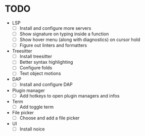 # TODO

- LSP
    - [ ] Install and configure more servers
    - [ ] Show signature on typing inside a function
    - [ ] Show hover menu (along with diagnostics) on cursor hold
    - [ ] Figure out linters and formatters
- Treesitter
    - [ ] Install treesitter
    - [ ] Better syntax highlighting
    - [ ] Configure folds
    - [ ] Text object motions
- DAP
    - [ ] Install and configure DAP
- Plugin manager
    - [ ] Add hotkeys to open plugin managers and infos
- Term
    - [ ] Add toggle term
- File picker
    - [ ] Choose and add a file picker
- UI
    - [ ] Install noice
